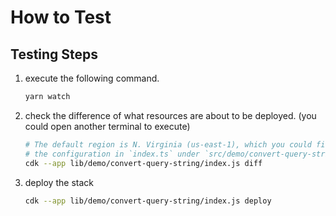 # How to Test  
## Testing Steps
1. execute the following command.  
    ```sh
    yarn watch
    ```
2. check the difference of what resources are about to be deployed. (you could open another terminal to execute)  
    ```sh
    # The default region is N. Virginia (us-east-1), which you could find
    # the configuration in `index.ts` under `src/demo/convert-query-string`.
    cdk --app lib/demo/convert-query-string/index.js diff
    ```  
3. deploy the stack  
   ```bash
   cdk --app lib/demo/convert-query-string/index.js deploy
   ```